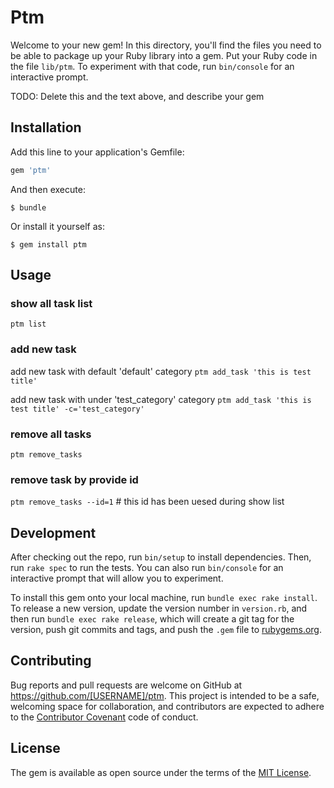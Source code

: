 # Ptm

Welcome to your new gem! In this directory, you'll find the files you need to be able to package up your Ruby library into a gem. Put your Ruby code in the file `lib/ptm`. To experiment with that code, run `bin/console` for an interactive prompt.

TODO: Delete this and the text above, and describe your gem

## Installation

Add this line to your application's Gemfile:

```ruby
gem 'ptm'
```

And then execute:

    $ bundle

Or install it yourself as:

    $ gem install ptm

## Usage
### show all task list
`ptm list`
 
### add new task
 add new task with default 'default' category
 `ptm add_task 'this is test title'`
 
  add new task with under 'test_category' category
 `ptm add_task 'this is test title' -c='test_category'`
  
### remove all tasks
`ptm remove_tasks`
    
### remove task by provide id
`ptm remove_tasks --id=1` # this id has been uesed during show list    


## Development

After checking out the repo, run `bin/setup` to install dependencies. Then, run `rake spec` to run the tests. You can also run `bin/console` for an interactive prompt that will allow you to experiment.

To install this gem onto your local machine, run `bundle exec rake install`. To release a new version, update the version number in `version.rb`, and then run `bundle exec rake release`, which will create a git tag for the version, push git commits and tags, and push the `.gem` file to [rubygems.org](https://rubygems.org).

## Contributing

Bug reports and pull requests are welcome on GitHub at https://github.com/[USERNAME]/ptm. This project is intended to be a safe, welcoming space for collaboration, and contributors are expected to adhere to the [Contributor Covenant](http://contributor-covenant.org) code of conduct.


## License

The gem is available as open source under the terms of the [MIT License](http://opensource.org/licenses/MIT).

